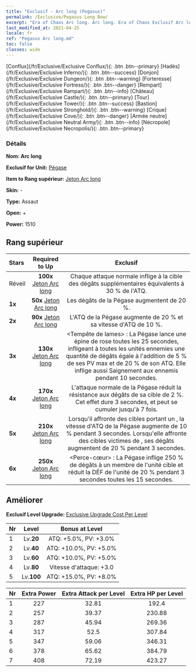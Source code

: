 ```yaml
---
title: "Exclusif - Arc long (Pegasus)"
permalink: /Exclusive/Pegasus Long Bow/
excerpt: "Era of Chaos Arc long. Arc long. Era of Chaos Exclusif Arc long. Pégase Exclusif."
last_modified_at: 2021-04-25
locale: fr
ref: "Pegasus Arc long.md"
toc: false
classes: wide
---
```

 [Conflux](/fr/Exclusive/Exclusive Conflux/){: .btn .btn--primary} [Hadès](/fr/Exclusive/Exclusive Inferno/){: .btn .btn--success} [Donjon](/fr/Exclusive/Exclusive Dungeon/){: .btn .btn--warning} [Forteresse](/fr/Exclusive/Exclusive Fortress/){: .btn .btn--danger} [Rempart](/fr/Exclusive/Exclusive Rampart/){: .btn .btn--info} [Château](/fr/Exclusive/Exclusive Castle/){: .btn .btn--primary} [Tour](/fr/Exclusive/Exclusive Tower/){: .btn .btn--success} [Bastion](/fr/Exclusive/Exclusive Stronghold/){: .btn .btn--warning} [Crique](/fr/Exclusive/Exclusive Cove/){: .btn .btn--danger} [Armée neutre](/fr/Exclusive/Exclusive Neutral Army/){: .btn .btn--info} [Nécropole](/fr/Exclusive/Exclusive Necropolis/){: .btn .btn--primary} 

### Détails
 **Nom: Arc long** 

 **Exclusif for Unit:** [Pégase](/fr/units/Pegasus/) 

 **Item to Rang supérieur:** [Jeton Arc long](/ItemsFR/con_914/)

 **Skin:** -

 **Type:** Assaut

 **Open:** +

 **Power:** 1510

## Rang supérieur

  |     Stars    |  Required to Up | Exclusif |
  |:-------------|:---------------:|:---------------:|
  |  Réveil  | **100x** [Jeton Arc long](/ItemsFR/con_914/) | Chaque attaque normale inflige à la cible des dégâts supplémentaires équivalents à 30 % de l'ATQ. |
  | **1x** <i class="fas fa-star"/> | **50x** [Jeton Arc long](/ItemsFR/con_914/) | Les dégâts de la Pégase augmentent de 20 %. |
  | **2x** <i class="fas fa-star"/> | **90x** [Jeton Arc long](/ItemsFR/con_914/) | L'ATQ de la Pégase augmente de 20 % et sa vitesse d'ATQ de 10 %. |
  | **3x** <i class="fas fa-star"/> | **130x** [Jeton Arc long](/ItemsFR/con_914/) | <Tempête de lames> : La Pégase lance une épine de rose toutes les 25 secondes, infligeant à toutes les unités ennemies une quantité de dégâts égale à l'addition de 5 % de ses PV max et de 20 % de son ATQ. Elle inflige aussi Saignement aux ennemis pendant 10 secondes. |
  | **4x** <i class="fas fa-star"/> | **170x** [Jeton Arc long](/ItemsFR/con_914/) | L'attaque normale de la Pégase réduit la résistance aux dégâts de sa cible de 2 %. Cet effet dure 3 secondes, et peut se cumuler jusqu'à 7 fois. |
  | **5x** <i class="fas fa-star"/> | **210x** [Jeton Arc long](/ItemsFR/con_914/) | Lorsqu'il affronte des cibles portant un <Bouclier>, la vitesse d'ATQ de la Pégase augmente de 10 % pendant 3 secondes. Lorsqu'elle affronte des cibles victimes de <Saignement>, ses dégâts augmentent de 20 % pendant 3 secondes. |
  | **6x** <i class="fas fa-star"/> | **250x** [Jeton Arc long](/ItemsFR/con_914/) | <Perce-cœur> : La Pégase inflige 250 % de dégâts à un membre de l'unité cible et réduit la DÉF de l'unité de 20 % pendant 3 secondes toutes les 15 secondes. |


## Améliorer
 **Exclusif Level Upgrade:** [Exclusive Upgrade Cost Per Level](/Exclusive/ExclusiveUpgradeCostPerLevel/)

  |  Nr  |   Level  | Bonus at Level |
  |:-----|:--------:|:--------------:|
  | 1 | Lv.**20** | ATQ: +5.0%, PV: +3.0% |
  | 2 | Lv.**40** | ATQ: +10.0%, PV: +5.0% |
  | 3 | Lv.**60** | ATQ: +10.0%, PV: +5.0% |
  | 4 | Lv.**80** | Vitesse d'attaque: +3.0 |
  | 5 | Lv.**100** | ATQ: +15.0%, PV: +8.0% |


  |  Nr  |  Extra Power | Extra Attack per Level | Extra HP per Level |
  |:-----|:--------:|:--------:|:--------:|
  | 1 | 227 | 32.81 | 192.4 |
  | 2 | 257 | 39.37 | 230.88 |
  | 3 | 287 | 45.94 | 269.36 |
  | 4 | 317 | 52.5 | 307.84 |
  | 5 | 347 | 59.06 | 346.31 |
  | 6 | 378 | 65.62 | 384.79 |
  | 7 | 408 | 72.19 | 423.27 |


